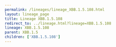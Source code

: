 ```yaml
---
permalink: /lineages/lineage_XBB.1.5.108.html
layout: lineage_page
title: Lineage XBB.1.5.108
redirect_to: ../lineage.html?lineage=XBB.1.5.108
lineage: XBB.1.5.108
parent: XBB.1.5
children: ['XBB.1.5.108']
---
```

